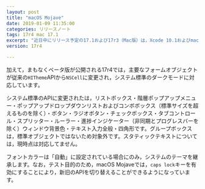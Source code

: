 ```yaml
---
layout: post
title: "macOS Mojave"
date: 2019-01-09 11:35:00
categories: リリースノート
tags: 17r4 mac 17.1
excerpt: "近日中にリリース予定の17.1および17r3（Mac版）は，Xcode 10.1およびmacOS 10.14 SDKがコンパイルに使用されています。これにより，macOS Mojaveでウィンドウリサイズ時に発生する『ちらつき』現象が解消されています。"
version: 17r4

---
```


加えて，まもなくベータ版が公開される17r4では，主要なフォームオブジェクトが従来の``HITheme``APIから``NSCell``に変更され，システム標準のダークモードに対応しています。

システム標準のAPIに変更されたは，リストボックス・階層ポップアップメニュー・ポップアップドロップダウンリストおよびコンボボックス（標準サイズを超えるものを除く）・ボタン・ラジオボタン・チェックボックス・タブコントロール・スプリッター・ルーラー・進捗インジケーター（非同期とプログレスバーを除く）ウィンドウ背景色・テキスト入力全般・四角形です。グループボックスは，標準オブジェクトではないため対象外です。スタティックテキストについては，現時点は対応してません。

フォントカラーは「自動」に設定されている場合にのみ，システムのテーマを継承します。なお，テスト目的のため，macOS Mojaveでは，``caps lock``キーを有効にすることにより，新旧のAPIを切り替えることができるようになっています。
